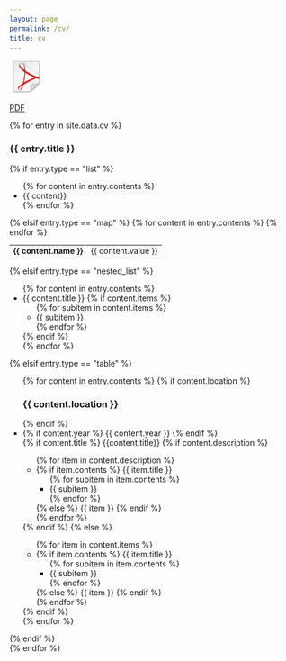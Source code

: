 ```yaml
---
layout: page
permalink: /cv/
title: cv
---
```


<div class="cv-pdf">
	<a href="/assets/pdf/vitae.pdf" target="_blank">
	  <img height="60px" src="/assets/img/pdf_icon.png">
	  <p>PDF</p>
	</a>
</div>

<div class="cv">
{% for entry in site.data.cv %}
  <h3>{{ entry.title }}</h3>
  <div>
  {% if entry.type == "list" %}
	  <ul class="list">
		{% for content in entry.contents %}
		  <li>{{ content}}</li>
		{% endfor %}
	  </ul>
  {% elsif entry.type == "map" %}
	  <table class="map">
		{% for content in entry.contents %}
			<tr>
		  <td><b>{{ content.name }}</b></td>
		  <td>{{ content.value }}</td>
		  </tr>
		{% endfor %}
	  </table>
  {% elsif entry.type == "nested_list" %}
	  <ul class="list">
		{% for content in entry.contents %}
		  <li>
		  {{ content.title }}
		  {% if content.items %}
		  	<ul class="subitems">
            {% for subitem in content.items %}
              <li><span class="subitem">{{ subitem }}</span></li>
            {% endfor %}
            </ul>
      	  {% endif %}
		  </li>
		{% endfor %}
	  </ul>
  {% elsif entry.type == "table" %}
	  <ul class="table">
		{% for content in entry.contents %}
			{% if content.location %}
		    <h3 class="location">{{ content.location }}</h3>
		  {% endif %}
		  <li class="table-row">
		  {% if content.year %}
		    <span class="year">{{ content.year }}</span>
		  {% endif %}
		  	<div>
		  		{% if content.title %}
				  	<span class="title">{{content.title}}</span>
				  	{% if content.description %}
					  	<ul class="items">
	            {% for item in content.description %}
	              <li>
	              	{% if item.contents %}
	              		<span class="item-title">{{ item.title }}</span>
	              		<ul class="subitems">
				            {% for subitem in item.contents %}
				              <li><span class="subitem">{{ subitem }}</span></li>
				            {% endfor %}
				            </ul>
	              	{% else %}
	              		<span class="item">{{ item }}</span>
	              	{% endif %}
	              </li>
	            {% endfor %}
					  	</ul>
				  	{% endif %}
				  {% else %}
				    <ul class="items">
            {% for item in content.items %}
              <li>
              	{% if item.contents %}
              		<span class="item-title">{{ item.title }}</span>
              		<ul class="subitems">
			            {% for subitem in item.contents %}
			              <li><span class="subitem">{{ subitem }}</span></li>
			            {% endfor %}
			            </ul>
              	{% else %}
              		<span class="item">{{ item }}</span>
              	{% endif %}
              </li>
            {% endfor %}
				  	</ul>
				  {% endif %}
			  </div>
		  </li>
		{% endfor %}
	  </ul>
  {% endif %}
  </div>
{% endfor %}
</div>
